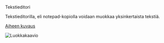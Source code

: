 Tekstieditori

Tekstieditorilla, eli notepad-kopiolla voidaan muokkaa yksinkertaista tekstiä.

[Aiheen kuvaus](dokumentaatio/aihemäärittely.md)

![Luokkakaavio](yuml.me/a85e0244)
